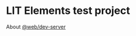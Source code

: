 # LIT Elements test project

About [@web/dev-server](https://modern-web.dev/docs/dev-server/overview/)
